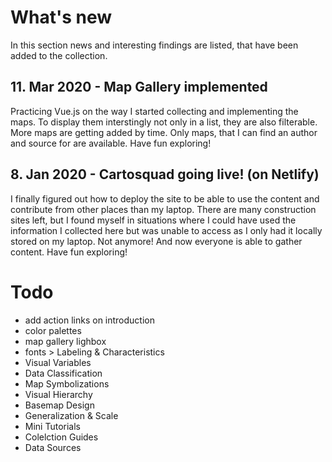 # What's new
In this section news and interesting findings are listed, that have been added to the collection. 

## 11. Mar 2020 - Map Gallery implemented
Practicing Vue.js on the way I started collecting and implementing the maps. To display them interstingly not only in a list, they are also filterable. More maps are getting added by time. Only maps, that I can find an author and source for are available. Have fun exploring!

## 8. Jan 2020 - Cartosquad going live! (on Netlify)
I finally figured out how to deploy the site to be able to use the content and contribute from other places than my laptop. There are many construction sites left, but I found myself in situations where I could have used the information I collected here but was unable to access as I only had it locally stored on my laptop. Not anymore! And now everyone is able to gather content. Have fun exploring!


# Todo
- add action links on introduction
- color palettes 
- map gallery lighbox 
- fonts > Labeling & Characteristics
- Visual Variables
- Data Classification
- Map Symbolizations
- Visual Hierarchy 
- Basemap Design
- Generalization & Scale
- Mini Tutorials
- Colelction Guides 
- Data Sources 